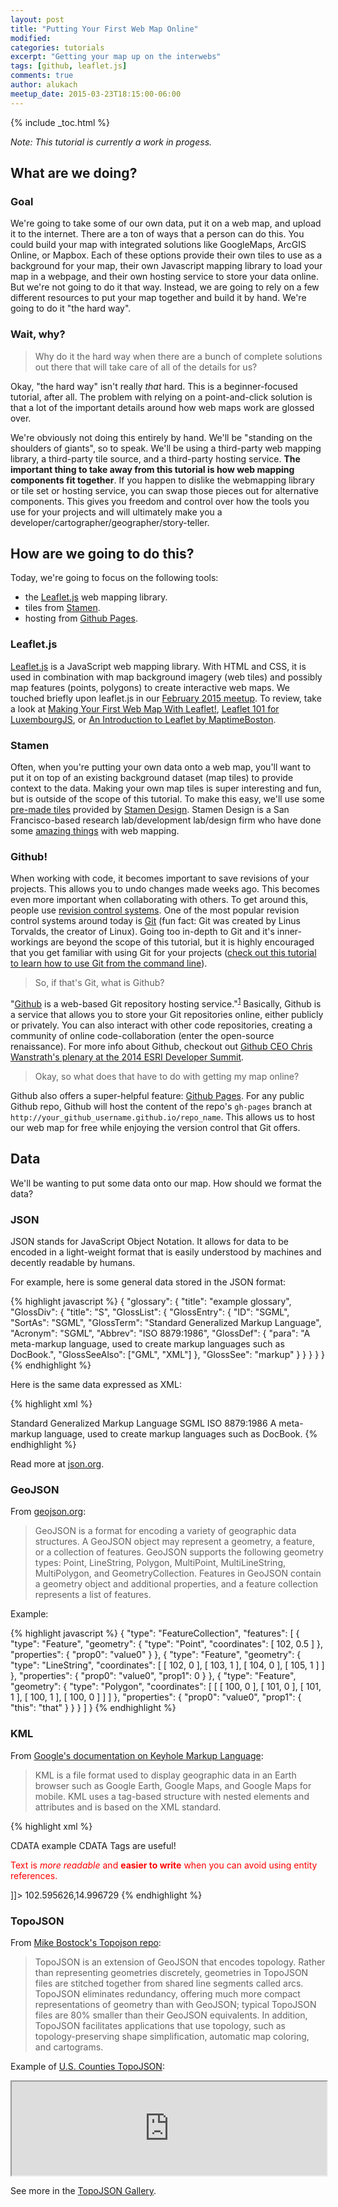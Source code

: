 ```yaml
---
layout: post
title: "Putting Your First Web Map Online"
modified:
categories: tutorials
excerpt: "Getting your map up on the interwebs"
tags: [github, leaflet.js]
comments: true
author: alukach
meetup_date: 2015-03-23T18:15:00-06:00
---
```


{% include _toc.html %}

_Note: This tutorial is currently a work in progess._

## What are we doing?

### Goal

We're going to take some of our own data, put it on a web map, and upload it to the internet. There are a ton of ways that a person can do this. You could build your map with integrated solutions like GoogleMaps, ArcGIS Online, or Mapbox. Each of these options provide their own tiles to use as a background for your map, their own Javascript mapping library to load your map in a webpage, and their own hosting service to store your data online. But we're not going to do it that way. Instead, we are going to rely on a few different resources to put your map together and build it by hand. We're going to do it "the hard way".

### Wait, why?

> Why do it the hard way when there are a bunch of complete solutions out there that will take care of all of the details for us?

Okay, "the hard way" isn't really _that_ hard. This is a beginner-focused tutorial, after all. The problem with relying on a point-and-click solution is that a lot of the important details around how web maps work are glossed over.

We're obviously not doing this entirely by hand. We'll be "standing on the shoulders of giants", so to speak. We'll be using a third-party web mapping library, a third-party tile source, and a third-party hosting service. **The important thing to take away from this tutorial is how web mapping components fit together**. If you happen to dislike the webmapping library or tile set or hosting service, you can swap those pieces out for alternative components. This gives you freedom and control over how the tools you use for your projects and will ultimately make you a developer/cartographer/geographer/story-teller.

## How are we going to do this?

Today, we're going to focus on the following tools:

* the [Leaflet.js] web mapping library.
* tiles from [Stamen][stamen tiles].
* hosting from [Github Pages].

### Leaflet.js

[Leaflet.js] is a JavaScript web mapping library. With HTML and CSS, it is used in combination with map background imagery (web tiles) and possibly map features (points, polygons) to create interactive web maps. We touched briefly upon leaflet.js in our [February 2015 meetup](http://maptimecalgary.github.io/meetups/2015/02/08/first-meetup/). To review, take a look at [Making Your First Web Map With Leaflet!](http://lyzidiamond.com/nacis-talk/#1), [Leaflet 101 for LuxembourgJS](http://luxembourgjs.github.io/leaflet-demo/), or [An Introduction to Leaflet by MaptimeBoston](http://maptimeboston.github.io/leaflet-intro/).

### Stamen

Often, when you're putting your own data onto a web map, you'll want to put it on top of an existing background dataset (map tiles) to provide context to the data. Making your own map tiles is super interesting and fun, but is outside of the scope of this tutorial. To make this easy, we'll use some [pre-made tiles][stamen tiles] provided by [Stamen Design]. Stamen Design is a San Francisco-based research lab/development lab/design firm who have done some [amazing things](http://prettymaps.stamen.com/) with web mapping.

### Github!

When working with code, it becomes important to save revisions of your projects. This allows you to undo changes made weeks ago.  This becomes even more important when collaborating with others. To get around this, people use [revision control systems](http://en.wikipedia.org/wiki/Revision_control). One of the most popular revision control systems around today is [Git](http://en.wikipedia.org/wiki/Git_software) (fun fact: Git was created by Linus Torvalds, the creator of Linux). Going too in-depth to Git and it's inner-workings are beyond the scope of this tutorial, but it is highly encouraged that you get familiar with using Git for your projects ([check out this tutorial to learn how to use Git from the command line](https://try.github.io/levels/)).

> So, if that's Git, what is Github?

"[Github] is a web-based Git repository hosting service."<sup>[1](http://en.wikipedia.org/wiki/GitHub)</sup> Basically, Github is a service that allows you to store your Git repositories online, either publicly or privately. You can also interact with other code repositories, creating a community of online code-collaboration (enter the open-source renaissance).  For more info about Github, checkout out [Github CEO Chris Wanstrath's plenary at the 2014 ESRI Developer Summit](http://video.esri.com/watch/3223/github-ceo).

> Okay, so what does that have to do with getting my map online?

Github also offers a super-helpful feature: [Github Pages]. For any public Github repo, Github will host the content of the repo's `gh-pages` branch at `http://your_github_username.github.io/repo_name`. This allows us to host our web map for free while enjoying the version control that Git offers.

## Data

We'll be wanting to put some data onto our map. How should we format the data?

### JSON

JSON stands for JavaScript Object Notation. It allows for data to be encoded in a light-weight format that is easily understood by machines and decently readable by humans.

For example, here is some general data stored in the JSON format:

{% highlight javascript %}
{
  "glossary": {
    "title": "example glossary",
    "GlossDiv": {
      "title": "S",
      "GlossList": {
        "GlossEntry": {
          "ID": "SGML",
          "SortAs": "SGML",
          "GlossTerm": "Standard Generalized Markup Language",
          "Acronym": "SGML",
          "Abbrev": "ISO 8879:1986",
          "GlossDef": {
            "para": "A meta-markup language, used to create markup languages such as DocBook.",
            "GlossSeeAlso": ["GML", "XML"]
          },
          "GlossSee": "markup"
        }
      }
    }
  }
}
{% endhighlight %}

Here is the same data expressed as XML:


{% highlight xml %}
<!DOCTYPE glossary PUBLIC "-//OASIS//DTD DocBook V3.1//EN">
 <glossary><title>example glossary</title>
  <GlossDiv><title>S</title>
   <GlossList>
    <GlossEntry ID="SGML" SortAs="SGML">
     <GlossTerm>Standard Generalized Markup Language</GlossTerm>
     <Acronym>SGML</Acronym>
     <Abbrev>ISO 8879:1986</Abbrev>
     <GlossDef>
      <para>A meta-markup language, used to create markup
languages such as DocBook.</para>
      <GlossSeeAlso OtherTerm="GML">
      <GlossSeeAlso OtherTerm="XML">
     </GlossDef>
     <GlossSee OtherTerm="markup">
    </GlossEntry>
   </GlossList>
  </GlossDiv>
 </glossary>
{% endhighlight %}


Read more at [json.org](http://json.org/example).

### GeoJSON

From [geojson.org](http://geojson.org/geojson-spec.html):

> GeoJSON is a format for encoding a variety of geographic data structures. A GeoJSON object may represent a geometry, a feature, or a collection of features. GeoJSON supports the following geometry types: Point, LineString, Polygon, MultiPoint, MultiLineString, MultiPolygon, and GeometryCollection. Features in GeoJSON contain a geometry object and additional properties, and a feature collection represents a list of features.

Example:

{% highlight javascript %}
{
    "type": "FeatureCollection",
    "features": [
        {
            "type": "Feature",
            "geometry": {
                "type": "Point",
                "coordinates": [
                    102,
                    0.5
                ]
            },
            "properties": {
                "prop0": "value0"
            }
        },
        {
            "type": "Feature",
            "geometry": {
                "type": "LineString",
                "coordinates": [
                    [
                        102,
                        0
                    ],
                    [
                        103,
                        1
                    ],
                    [
                        104,
                        0
                    ],
                    [
                        105,
                        1
                    ]
                ]
            },
            "properties": {
                "prop0": "value0",
                "prop1": 0
            }
        },
        {
            "type": "Feature",
            "geometry": {
                "type": "Polygon",
                "coordinates": [
                    [
                        [
                            100,
                            0
                        ],
                        [
                            101,
                            0
                        ],
                        [
                            101,
                            1
                        ],
                        [
                            100,
                            1
                        ],
                        [
                            100,
                            0
                        ]
                    ]
                ]
            },
            "properties": {
                "prop0": "value0",
                "prop1": {
                    "this": "that"
                }
            }
        }
    ]
}
{% endhighlight %}

### KML

From [Google's documentation on Keyhole Markup Language](https://developers.google.com/kml/documentation/kml_tut):

> KML is a file format used to display geographic data in an Earth browser such as Google Earth, Google Maps, and Google Maps for mobile. KML uses a tag-based structure with nested elements and attributes and is based on the XML standard.

{% highlight xml %}
<?xml version="1.0" encoding="UTF-8"?>
<kml xmlns="http://www.opengis.net/kml/2.2">
  <Document>
    <Placemark>
      <name>CDATA example</name>
      <description>
        <![CDATA[
          <h1>CDATA Tags are useful!</h1>
          <p><font color="red">Text is <i>more readable</i> and
          <b>easier to write</b> when you can avoid using entity
          references.</font></p>
        ]]>
      </description>
      <Point>
        <coordinates>102.595626,14.996729</coordinates>
      </Point>
    </Placemark>
  </Document>
</kml>
{% endhighlight %}

### TopoJSON

From [Mike Bostock's Topojson repo](https://github.com/mbostock/topojson):

> TopoJSON is an extension of GeoJSON that encodes topology. Rather than representing geometries discretely, geometries in TopoJSON files are stitched together from shared line segments called arcs. TopoJSON eliminates redundancy, offering much more compact representations of geometry than with GeoJSON; typical TopoJSON files are 80% smaller than their GeoJSON equivalents. In addition, TopoJSON facilitates applications that use topology, such as topology-preserving shape simplification, automatic map coloring, and cartograms.

Example of [U.S. Counties TopoJSON](http://bl.ocks.org/mbostock/4122298):

<iframe src="http://bl.ocks.org/mbostock/raw/4122298/" width="100%"></iframe>

See more in the [TopoJSON Gallery](https://github.com/mbostock/topojson/wiki/Gallery).

[leaflet.js]: http://leafletjs.com/
[stamen design]: http://stamen.com
[stamen tiles]: http://maps.stamen.com/
[github]: http://github.com
[github pages]: https://pages.github.com/
